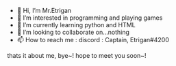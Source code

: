 - 👋 Hi, I’m Mr.Etrigan
- 👀 I’m interested in programming and playing games
- 🌱 I’m currently learning python and HTML
- 💞️ I’m looking to collaborate on...nothing
- 📫 How to reach me :
discord : Captain, Etrigan#4200

thats it about me, bye~!
hope to meet you soon~!
